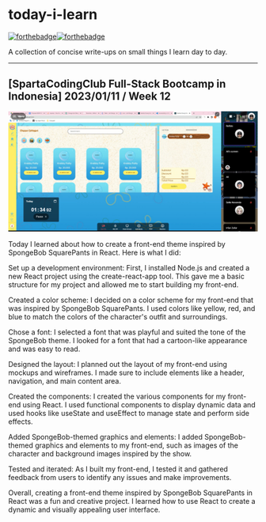 # today-i-learn

[![forthebadge](https://forthebadge.com/images/badges/built-with-love.svg)](https://wajahatkarim.com)[![forthebadge](https://forthebadge.com/images/badges/makes-people-smile.svg)](https://wajahatkarim.com)

A collection of concise write-ups on small things I learn day to day.

---

## [SpartaCodingClub Full-Stack Bootcamp in Indonesia] 2023/01/11 / Week 12

![image](/images/61.png)

Today I learned about how to create a front-end theme inspired by SpongeBob SquarePants in React. Here is what I did:

Set up a development environment: First, I installed Node.js and created a new React project using the create-react-app tool. This gave me a basic structure for my project and allowed me to start building my front-end.

Created a color scheme: I decided on a color scheme for my front-end that was inspired by SpongeBob SquarePants. I used colors like yellow, red, and blue to match the colors of the character's outfit and surroundings.

Chose a font: I selected a font that was playful and suited the tone of the SpongeBob theme. I looked for a font that had a cartoon-like appearance and was easy to read.

Designed the layout: I planned out the layout of my front-end using mockups and wireframes. I made sure to include elements like a header, navigation, and main content area.

Created the components: I created the various components for my front-end using React. I used functional components to display dynamic data and used hooks like useState and useEffect to manage state and perform side effects.

Added SpongeBob-themed graphics and elements: I added SpongeBob-themed graphics and elements to my front-end, such as images of the character and background images inspired by the show.

Tested and iterated: As I built my front-end, I tested it and gathered feedback from users to identify any issues and make improvements.

Overall, creating a front-end theme inspired by SpongeBob SquarePants in React was a fun and creative project. I learned how to use React to create a dynamic and visually appealing user interface.
